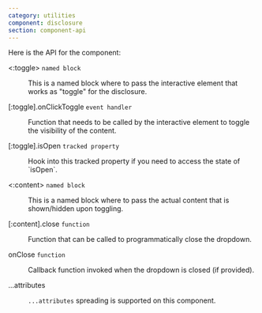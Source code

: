 ```yaml
---
category: utilities
component: disclosure
section: component-api
---
```


Here is the API for the component:

<dl class="dummy-component-props" aria-labelledby="component-api-disclosure"><dt>&lt;:toggle&gt; <code>named block</code></dt><dd><p>This is a named block where to pass the interactive element that works as "toggle" for the disclosure.</p></dd><dt>[:toggle].onClickToggle <code>event handler</code></dt><dd><p>Function that needs to be called by the interactive element to toggle the visibility of the content.</p></dd><dt>[:toggle].isOpen <code>tracked property</code></dt><dd><p>Hook into this tracked property if you need to access the state of `isOpen`.</p></dd><dt>&lt;:content&gt; <code>named block</code></dt><dd><p>This is a named block where to pass the actual content that is shown/hidden upon toggling.</p></dd><dt>[:content].close <code>function</code></dt><dd><p>Function that can be called to programmatically close the dropdown.</p></dd><dt>onClose <code>function</code></dt><dd><p>Callback function invoked when the dropdown is closed (if provided).</p></dd><dt>...attributes</dt><dd><p><code class="dummy-code">...attributes</code> spreading is supported on this component.</p></dd></dl>
